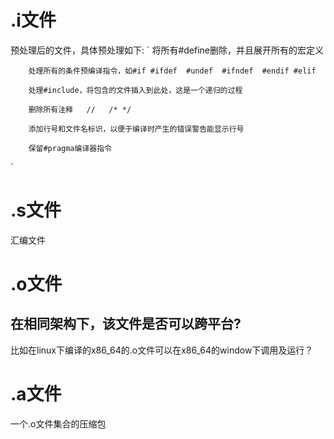 # .i文件
预处理后的文件，具体预处理如下:
`
      将所有#define删除，并且展开所有的宏定义

        处理所有的条件预编译指令，如#if #ifdef  #undef  #ifndef  #endif #elif

        处理#include，将包含的文件插入到此处，这是一个递归的过程

        删除所有注释   //   /* */

        添加行号和文件名标识，以便于编译时产生的错误警告能显示行号

        保留#pragma编译器指令
`
# .s文件
汇编文件
# .o文件
## 在相同架构下，该文件是否可以跨平台?
比如在linux下编译的x86_64的.o文件可以在x86_64的window下调用及运行？
# .a文件
一个.o文件集合的压缩包
